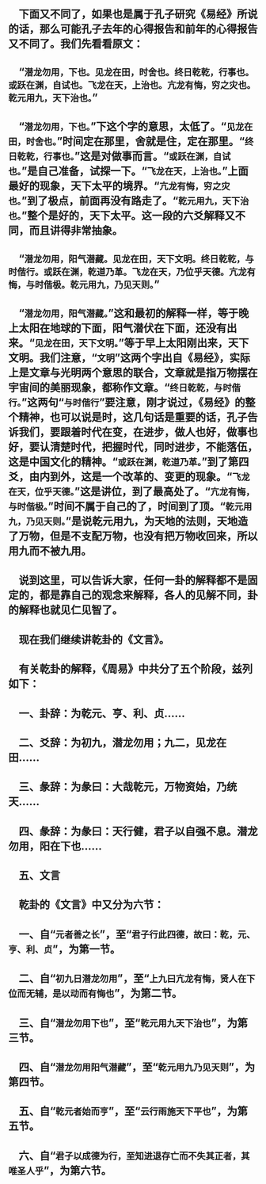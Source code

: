 &emsp;下面又不同了，如果也是属于孔子研究《易经》所说的话，那么可能孔子去年的心得报告和前年的心得报告又不同了。我们先看看原文：
---
&emsp;“``潜龙勿用，下也。见龙在田，时舍也。终日乾乾，行事也。或跃在渊，自试也。飞龙在天，上治也。亢龙有悔，穷之灾也。乾元用九，天下治也。``”
---
&emsp;“``潜龙勿用，下也。``”下这个字的意思，太低了。“``见龙在田，时舍也。``”时间定在那里，舍就是住，定在那里。“``终日乾乾，行事也。``”这是对做事而言。“``或跃在渊，自试也。``”是自己准备，试探一下。“``飞龙在天，上治也。``”上面最好的现象，天下太平的境界。“``亢龙有悔，穷之灾也。``”到了极点，前面再没有路走了。“``乾元用九，天下治也。``”整个是好的，天下太平。这一段的六爻解释又不同，而且讲得非常抽象。
---
&emsp;“``潜龙勿用，阳气潜藏。见龙在田，天下文明。终日乾乾，与时偕行。或跃在渊，乾道乃革。飞龙在天，乃位乎天德。亢龙有悔，与时偕极。乾元用九，乃见天则。``”
---
&emsp;“``潜龙勿用，阳气潜藏。``”这和最初的解释一样，等于晚上太阳在地球的下面，阳气潜伏在下面，还没有出来。“``见龙在田，天下文明。``”等于早上太阳刚出来，天下文明。我们注意，“``文明``”这两个字出自《易经》，实际上是文章与光明两个意思的联合，文章就是指万物摆在宇宙间的美丽现象，都称作文章。“``终日乾乾，与时偕行。``”这两句“``与时偕行``”要注意，刚才说过，《易经》的整个精神，也可以说是时，这几句话是重要的话，孔子告诉我们，要跟着时代在变，在进步，做人也好，做事也好，要认清楚时代，把握时代，同时进步，不能落伍，这是中国文化的精神。“``或跃在渊，乾道乃革。``”到了第四爻，由内到外，这是一个改革的、变更的现象。“``飞龙在天，位乎天德。``”这是讲位，到了最高处了。“``亢龙有悔，与时偕极。``”时间不属于自己的了，时间到了顶。“``乾元用九，乃见天则。``”是说乾元用九，为天地的法则，天地造了万物，但是不支配万物，也没有把万物收回来，所以用九而不被九用。
---
&emsp;说到这里，可以告诉大家，任何一卦的解释都不是固定的，都是靠自己的观念来解释，各人的见解不同，卦的解释也就见仁见智了。
---
&emsp;现在我们继续讲乾卦的《文言》。
---
&emsp;有关乾卦的解释，《周易》中共分了五个阶段，兹列如下：
---
&emsp;一、卦辞：为乾元、亨、利、贞……
---
&emsp;二、爻辞：为初九，潜龙勿用；九二，见龙在田……
---
&emsp;三、彖辞：为彖曰：大哉乾元，万物资始，乃统天……
---
&emsp;四、彖辞：为彖曰：天行健，君子以自强不息。潜龙勿用，阳在下也……
---
&emsp;五、文言
---
&emsp;乾卦的《文言》中又分为六节：
---
&emsp;一、自“``元者善之长``”，至“``君子行此四德，故曰：乾，元、亨、利、贞``”，为第一节。
---
&emsp;二、自“``初九日潜龙勿用``”，至“``上九曰亢龙有悔，贤人在下位而无辅，是以动而有悔也``”，为第二节。
---
&emsp;三、自“``潜龙勿用下也``”，至“``乾元用九天下治也``”，为第三节。
---
&emsp;四、自“``潜龙勿用阳气潜藏``”，至“``乾元用九乃见天则``”，为第四节。
---
&emsp;五、自“``乾元者始而亨``”，至“``云行雨施天下平也``”，为第五节。
---
&emsp;六、自“``君子以成德为行，至知进退存亡而不失其正者，其唯圣人乎``”，为第六节。
---
